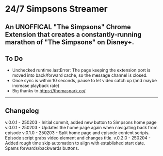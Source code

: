# 24/7 Simpsons Streamer
## An UNOFFICAL "The Simpsons" Chrome Extension that creates a constantly-running marathon of "The Simpsons" on Disney+.

## To Do
- Unchecked runtime.lastError: The page keeping the extension port is moved into back/forward cache, so the message channel is closed.
- Once sync is within 10 seconds, pause to let video catch up (and maybe increase playback rate)
- Big thanks to https://thomaspark.co/

---
## Changelog

v.0.0.1 - 250203 - Initial commit, added new button to Simpsons home page  
v.0.0.1 - 250203 - Updates the home page again when navigating back from episode
v.0.1.0 - 250203 - Split home page and episode content scripts. Episode script grabs video element and changes title.
v.0.2.0 - 250204 - Added rough time skip automation to align with established start date. Spams forwards/backwards buttons.